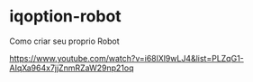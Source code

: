 # iqoption-robot

Como criar seu proprio Robot

https://www.youtube.com/watch?v=i68lXl9wLJ4&list=PLZqG1-AIqXa964x7jjZnmRZaW29np21oq
